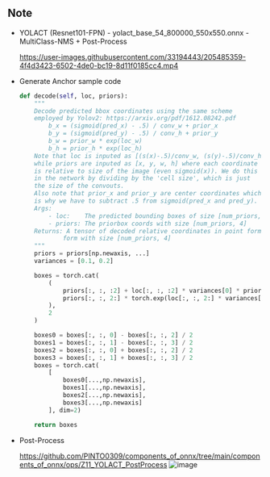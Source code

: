 ## Note

- YOLACT (Resnet101-FPN) - yolact_base_54_800000_550x550.onnx - MultiClass-NMS + Post-Process

  https://user-images.githubusercontent.com/33194443/205485359-4f4d3423-6502-4de0-bc19-8d11f0185cc4.mp4

- Generate Anchor sample code
  ```python
  def decode(self, loc, priors):
      """
      Decode predicted bbox coordinates using the same scheme
      employed by Yolov2: https://arxiv.org/pdf/1612.08242.pdf
          b_x = (sigmoid(pred_x) - .5) / conv_w + prior_x
          b_y = (sigmoid(pred_y) - .5) / conv_h + prior_y
          b_w = prior_w * exp(loc_w)
          b_h = prior_h * exp(loc_h)
      Note that loc is inputed as [(s(x)-.5)/conv_w, (s(y)-.5)/conv_h, w, h]
      while priors are inputed as [x, y, w, h] where each coordinate
      is relative to size of the image (even sigmoid(x)). We do this
      in the network by dividing by the 'cell size', which is just
      the size of the convouts.
      Also note that prior_x and prior_y are center coordinates which
      is why we have to subtract .5 from sigmoid(pred_x and pred_y).
      Args:
          - loc:    The predicted bounding boxes of size [num_priors, 4]
          - priors: The priorbox coords with size [num_priors, 4]
      Returns: A tensor of decoded relative coordinates in point form
              form with size [num_priors, 4]
      """
      priors = priors[np.newaxis, ...]
      variances = [0.1, 0.2]

      boxes = torch.cat(
          (
              priors[:, :, :2] + loc[:, :, :2] * variances[0] * priors[:, :, 2:],
              priors[:, :, 2:] * torch.exp(loc[:, :, 2:] * variances[1])
          ),
          2
      )

      boxes0 = boxes[:, :, 0] - boxes[:, :, 2] / 2
      boxes1 = boxes[:, :, 1] - boxes[:, :, 3] / 2
      boxes2 = boxes[:, :, 0] + boxes[:, :, 2] / 2
      boxes3 = boxes[:, :, 1] + boxes[:, :, 3] / 2
      boxes = torch.cat(
          [
              boxes0[...,np.newaxis],
              boxes1[...,np.newaxis],
              boxes2[...,np.newaxis],
              boxes3[...,np.newaxis]
          ], dim=2)

      return boxes
  ```

- Post-Process

  https://github.com/PINTO0309/components_of_onnx/tree/main/components_of_onnx/ops/Z11_YOLACT_PostProcess
  ![image](https://user-images.githubusercontent.com/33194443/205787867-2ba358fe-ee97-4dc6-8577-85d99125b0a4.png)
